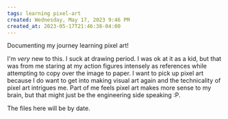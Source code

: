 ```yaml
---
tags: learning pixel-art
created: Wednesday, May 17, 2023 9:46 PM
created_at: 2023-05-17T21:46:38-04:00
---
```

Documenting my journey learning pixel art!

I'm _very_ new to this.
I suck at drawing period.
I was ok at it as a kid, but that was from me staring at my action figures intensely as references while attempting to copy over the image to paper.
I want to pick up pixel art because I do want to get into making visual art again and the technicality of pixel art intrigues me.
Part of me feels pixel art makes more sense to my brain, but that might just be the engineering side speaking :P.

The files here will be by date.